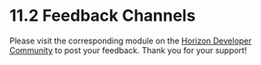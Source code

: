 # 11.2 Feedback Channels

Please visit the corresponding module on the [Horizon Developer Community](https://developer.horizon.cc/) to post your feedback. Thank you for your support!